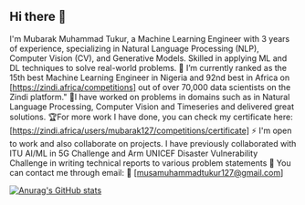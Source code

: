 ## Hi there 👋
I'm Mubarak Muhammad Tukur, a Machine Learning Engineer with 3 years of experience, specializing in Natural Language Processing (NLP), Computer Vision (CV), and Generative Models. Skilled in applying ML and DL techniques to solve real-world problems.
🌱 I’m currently ranked as the 15th best Machine Learning Engineer in Nigeria and 92nd best in Africa on [https://zindi.africa/competitions] out of over 70,000 data scientists on the Zindi platform."
🔬I have worked on problems in domains such as in Natural Language Processing, Computer Vision and Timeseries and delivered great solutions.
🏆For more work I have done, you can check my certificate here: [https://zindi.africa/users/mubarak127/competitions/certificate]
⚡ I'm open to work and also collaborate on projects. I have previously collaborated with ITU AI/ML in 5G Challenge and Arm UNICEF Disaster Vulnerability Challenge in writing technical reports to various problem statements
🔬 You can contact me through email: 📧 [musamuhammadtukur127@gmail.com]

[![Anurag's GitHub stats](https://github-readme-stats.vercel.app/api?username=anuraghazra)](https://github.com/anuraghazra/github-readme-stats)
